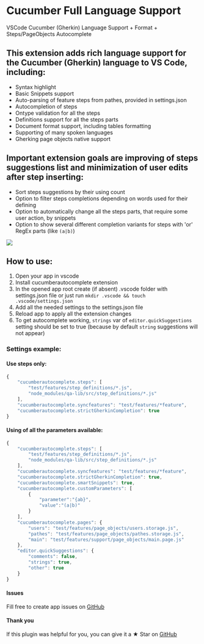 # Cucumber Full Language Support
VSCode Cucumber (Gherkin) Language Support + Format + Steps/PageObjects Autocomplete

## This extension adds rich language support for the Cucumber (Gherkin) language to VS Code, including:
* Syntax highlight
* Basic Snippets support
* Auto-parsing of feature steps from pathes, provided in settings.json
* Autocompletion of steps
* Ontype validation for all the steps
* Definitions support for all the steps parts
* Document format support, including tables formatting
* Supporting of many spoken languages
* Gherking page objects native support

## Important extension goals are improving of steps suggestions list and minimization of user edits after step inserting:
* Sort steps suggestions by their using count
* Option to filter steps completions depending on words used for their defining
* Option to automatically change all the steps parts, that require some user action, by snippets
* Option to show several different completion variants for steps with 'or' RegEx parts (like `(a|b)`)

![](https://raw.githubusercontent.com/alexkrechik/VSCucumberAutoComplete/master/gclient/img/vscode.gif)
## How to use:
1. Open your app in vscode
2. Install cucumberautocomplete extension
3. In the opened app root create (if absent) .vscode folder with settings.json file or just run ```mkdir .vscode && touch .vscode/settings.json```
4. Add all the needed settings to the settings.json file
5. Reload app to apply all the extension changes
6. To get autocomplete working, `strings` var of `editor.quickSuggestions` setting should be set to true (because by default `string` suggestions will not appear)

### Settings example:

#### Use steps only:
```javascript
{
    "cucumberautocomplete.steps": [
        "test/features/step_definitions/*.js",
        "node_modules/qa-lib/src/step_definitions/*.js"
    ],
    "cucumberautocomplete.syncfeatures": "test/features/*feature",
    "cucumberautocomplete.strictGherkinCompletion": true
}
```

#### Using of all the parameters available:
```javascript
{
    "cucumberautocomplete.steps": [
        "test/features/step_definitions/*.js",
        "node_modules/qa-lib/src/step_definitions/*.js"
    ],
    "cucumberautocomplete.syncfeatures": "test/features/*feature",
    "cucumberautocomplete.strictGherkinCompletion": true,
    "cucumberautocomplete.smartSnippets": true,
    "cucumberautocomplete.customParameters": [
        {
            "parameter":"{ab}",
            "value":"(a|b)"
        }
    ],
    "cucumberautocomplete.pages": {
        "users": "test/features/page_objects/users.storage.js",
        "pathes": "test/features/page_objects/pathes.storage.js",
        "main": "test/features/support/page_objects/main.page.js"
    },
    "editor.quickSuggestions": {
        "comments": false,
        "strings": true,
        "other": true
    }
}
```
#### Issues
Fill free to create app issues on [GitHub](https://github.com/alexkrechik/VSCucumberAutoComplete/issues)

#### Thank you
If this plugin was helpful for you, you can give it a ★ Star on [GitHub](https://github.com/alexkrechik/VSCucumberAutoComplete)